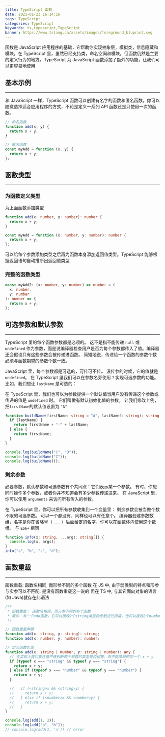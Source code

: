 ```yaml
---
title: TypeScript 函数
date: 2021-01-23 16:14:16
tags: TypeScript
categories: TypeScript
keywords: ts,typescript,TypeScript
banner: https://www.tslang.cn/assets/images/foreground_bluprint.svg
---
```


函数是 JavaScript 应用程序的基础，它帮助你实现抽象层，模拟类，信息隐藏和模块。在 TypeScript 里，虽然已经支持类，命名空间和模块，但函数仍然是主要的定义行为的地方。TypeScript 为 JavaScript 函数添加了额外的功能，让我们可以更容易地使用

<!-- more -->

## 基本示例

---

和 JavaScript 一样，TypeScript 函数可以创建有名字的函数和匿名函数。你可以随意选择适合应用程序的方式，不论是定义一系列 API 函数还是只使用一次的函数。

```js
// 命名函数
function add(x, y) {
  return x + y;
}

// 匿名函数
const myAdd = function (x, y) {
  return x + y;
};
```

## 函数类型

---

### 为函数定义类型

为上面函数添加类型

```ts
function add(x: number, y: number): number {
  return x + y;
}

const myAdd = function (x: number, y: number): number {
  return x + y;
};
```

可以给每个参数添加类型之后再为函数本身添加返回值类型。TypeScript 能够根据返回语句自动推断出返回值类型

### 完整的函数类型

```ts
const myAdd2: (x: number, y: number) => number = (
  x: number,
  y: number
): number => {
  return x + y;
};
```

## 可选参数和默认参数

---

TypeScript 里的每个函数参数都是必须的。 这不是指不能传递 `null` 或 `undefined` 作为参数，而是说编译器检查用户是否为每个参数都传入了值。编译器还会假设只有这些参数会被传递进函数。 简短地说，传递给一个函数的参数个数必须与函数期望的参数个数一致。

JavaScript 里，每个参数都是可选的，可传可不传。 没传参的时候，它的值就是 `undefined`。 在 TypeScript 里我们可以在参数名旁使用 `?` 实现可选参数的功能。 比如，我们想让 `lastName` 是可选的：

在 TypeScript 里，我们也可以为参数提供一个默认值当用户没有传递这个参数或传递的值是 `undefined` 时。 它们叫做有默认初始化值的参数。 让我们修改上例，把`firstName`的默认值设置为 `"A"`

```ts
function buildName(firstName: string = "A", lastName?: string): string {
  if (lastName) {
    return firstName + "-" + lastName;
  } else {
    return firstName;
  }
}

console.log(buildName("C", "D"));
console.log(buildName("C"));
console.log(buildName());
```

### 剩余参数

必要参数，默认参数和可选参数有个共同点：它们表示某一个参数。 有时，你想同时操作多个参数，或者你并不知道会有多少参数传递进来。 在 JavaScript 里，你可以使用 `arguments` 来访问所有传入的参数。

在 TypeScript 里，你可以把所有参数收集到一个变量里：
剩余参数会被当做个数不限的可选参数。 可以一个都没有，同样也可以有任意个。 编译器创建参数数组，名字是你在省略号（ `...` ）后面给定的名字，你可以在函数体内使用这个数组。
与 `ES6+` 相同

```ts
function info(x: string, ...args: string[]) {
  console.log(x, args);
}
info("a", "b", "c", "d");
```

## 函数重载

---

函数重载: 函数名相同, 而形参不同的多个函数
在 JS 中, 由于弱类型的特点和形参与实参可以不匹配, 是没有函数重载这一说的 但在 TS 中, 与其它面向对象的语言(如 Java)就存在此语法

```ts
/**
 * 函数重载： 函数名相同，而入参不同的多个函数
 * 需求：有一个add函数，它可以接收2个string类型的参数进行拼接，也可以接收2个number类型的参数进行相加
 */

// 函数重载声明
function add(x: string, y: string): string;
function add(x: number, y: number): number;

// 定义函数实现
function add(x: string | number, y: string | number): any {
  // 在实现上我们要注意严格判断两个参数的类型是否相等，而不能简单的写一个 x + y
  if (typeof x === "string" && typeof y === "string") {
    return x + y;
  } else if (typeof x === "number" && typeof y === "number") {
    return x + y;
  }

  //   if (<string>x && <string>y) {
  //     return x + y;
  //   } else if (<number>x && <number>y) {
  //     return x + y;
  //   }
}

console.log(add(1, 2));
console.log(add("a", "b"));
// console.log(add(1, 'a')) // error
```

